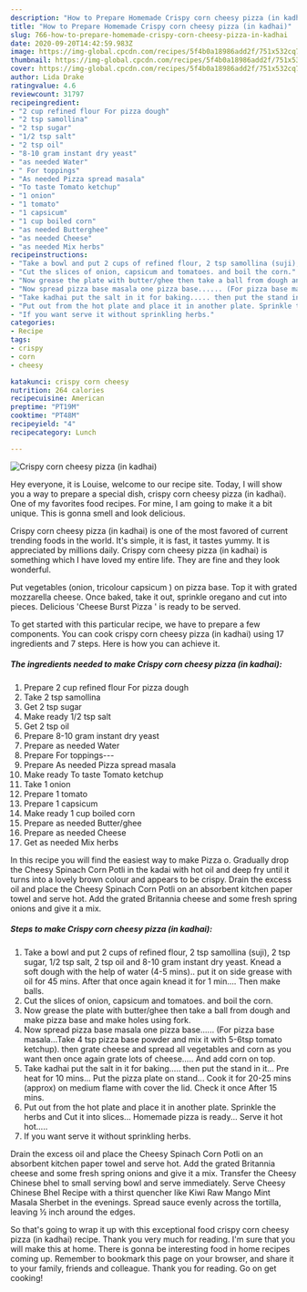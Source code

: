 ```yaml
---
description: "How to Prepare Homemade Crispy corn cheesy pizza (in kadhai)"
title: "How to Prepare Homemade Crispy corn cheesy pizza (in kadhai)"
slug: 766-how-to-prepare-homemade-crispy-corn-cheesy-pizza-in-kadhai
date: 2020-09-20T14:42:59.983Z
image: https://img-global.cpcdn.com/recipes/5f4b0a18986add2f/751x532cq70/crispy-corn-cheesy-pizza-in-kadhai-recipe-main-photo.jpg
thumbnail: https://img-global.cpcdn.com/recipes/5f4b0a18986add2f/751x532cq70/crispy-corn-cheesy-pizza-in-kadhai-recipe-main-photo.jpg
cover: https://img-global.cpcdn.com/recipes/5f4b0a18986add2f/751x532cq70/crispy-corn-cheesy-pizza-in-kadhai-recipe-main-photo.jpg
author: Lida Drake
ratingvalue: 4.6
reviewcount: 31797
recipeingredient:
- "2 cup refined flour For pizza dough"
- "2 tsp samollina"
- "2 tsp sugar"
- "1/2 tsp salt"
- "2 tsp oil"
- "8-10 gram instant dry yeast"
- "as needed Water"
- " For toppings"
- "As needed Pizza spread masala"
- "To taste Tomato ketchup"
- "1 onion"
- "1 tomato"
- "1 capsicum"
- "1 cup boiled corn"
- "as needed Butterghee"
- "as needed Cheese"
- "as needed Mix herbs"
recipeinstructions:
- "Take a bowl and put 2 cups of refined flour, 2 tsp samollina (suji), 2 tsp sugar, 1/2 tsp salt, 2 tsp oil and 8-10 gram instant dry yeast. Knead a soft dough with the help of water (4-5 mins).. put it on side grease with oil for 45 mins. After that once again knead it for 1 min.... Then make balls."
- "Cut the slices of onion, capsicum and tomatoes. and boil the corn."
- "Now grease the plate with butter/ghee then take a ball from dough and make pizza base and make holes using fork."
- "Now spread pizza base masala one pizza base...... (For pizza base masala...Take 4 tsp pizza base powder and mix it with 5-6tsp tomato ketchup). then grate cheese and spread all vegetables and corn as you want then once again grate lots of cheese..... And add corn on top."
- "Take kadhai put the salt in it for baking..... then put the stand in it... Pre heat for 10 mins... Put the pizza plate on stand... Cook it for 20-25 mins (approx) on medium flame with cover the lid. Check it once After 15 mins."
- "Put out from the hot plate and place it in another plate. Sprinkle the herbs and Cut it into slices... Homemade pizza is ready... Serve it hot hot....."
- "If you want serve it without sprinkling herbs."
categories:
- Recipe
tags:
- crispy
- corn
- cheesy

katakunci: crispy corn cheesy 
nutrition: 264 calories
recipecuisine: American
preptime: "PT19M"
cooktime: "PT48M"
recipeyield: "4"
recipecategory: Lunch

---
```



![Crispy corn cheesy pizza (in kadhai)](https://img-global.cpcdn.com/recipes/5f4b0a18986add2f/751x532cq70/crispy-corn-cheesy-pizza-in-kadhai-recipe-main-photo.jpg)

Hey everyone, it is Louise, welcome to our recipe site. Today, I will show you a way to prepare a special dish, crispy corn cheesy pizza (in kadhai). One of my favorites food recipes. For mine, I am going to make it a bit unique. This is gonna smell and look delicious.

Crispy corn cheesy pizza (in kadhai) is one of the most favored of current trending foods in the world. It's simple, it is fast, it tastes yummy. It is appreciated by millions daily. Crispy corn cheesy pizza (in kadhai) is something which I have loved my entire life. They are fine and they look wonderful.

Put vegetables (onion, tricolour capsicum ) on pizza base. Top it with grated mozzarella cheese. Once baked, take it out, sprinkle oregano and cut into pieces. Delicious &#39;Cheese Burst Pizza &#39; is ready to be served.


To get started with this particular recipe, we have to prepare a few components. You can cook crispy corn cheesy pizza (in kadhai) using 17 ingredients and 7 steps. Here is how you can achieve it.

<!--inarticleads1-->

##### The ingredients needed to make Crispy corn cheesy pizza (in kadhai):

1. Prepare 2 cup refined flour For pizza dough
1. Take 2 tsp samollina
1. Get 2 tsp sugar
1. Make ready 1/2 tsp salt
1. Get 2 tsp oil
1. Prepare 8-10 gram instant dry yeast
1. Prepare as needed Water
1. Prepare  For toppings---
1. Prepare As needed Pizza spread masala
1. Make ready To taste Tomato ketchup
1. Take 1 onion
1. Prepare 1 tomato
1. Prepare 1 capsicum
1. Make ready 1 cup boiled corn
1. Prepare as needed Butter/ghee
1. Prepare as needed Cheese
1. Get as needed Mix herbs


In this recipe you will find the easiest way to make Pizza o. Gradually drop the Cheesy Spinach Corn Potli in the kadai with hot oil and deep fry until it turns into a lovely brown colour and appears to be crispy. Drain the excess oil and place the Cheesy Spinach Corn Potli on an absorbent kitchen paper towel and serve hot. Add the grated Britannia cheese and some fresh spring onions and give it a mix. 

<!--inarticleads2-->

##### Steps to make Crispy corn cheesy pizza (in kadhai):

1. Take a bowl and put 2 cups of refined flour, 2 tsp samollina (suji), 2 tsp sugar, 1/2 tsp salt, 2 tsp oil and 8-10 gram instant dry yeast. Knead a soft dough with the help of water (4-5 mins).. put it on side grease with oil for 45 mins. After that once again knead it for 1 min.... Then make balls.
1. Cut the slices of onion, capsicum and tomatoes. and boil the corn.
1. Now grease the plate with butter/ghee then take a ball from dough and make pizza base and make holes using fork.
1. Now spread pizza base masala one pizza base...... (For pizza base masala...Take 4 tsp pizza base powder and mix it with 5-6tsp tomato ketchup). then grate cheese and spread all vegetables and corn as you want then once again grate lots of cheese..... And add corn on top.
1. Take kadhai put the salt in it for baking..... then put the stand in it... Pre heat for 10 mins... Put the pizza plate on stand... Cook it for 20-25 mins (approx) on medium flame with cover the lid. Check it once After 15 mins.
1. Put out from the hot plate and place it in another plate. Sprinkle the herbs and Cut it into slices... Homemade pizza is ready... Serve it hot hot.....
1. If you want serve it without sprinkling herbs.


Drain the excess oil and place the Cheesy Spinach Corn Potli on an absorbent kitchen paper towel and serve hot. Add the grated Britannia cheese and some fresh spring onions and give it a mix. Transfer the Cheesy Chinese bhel to small serving bowl and serve immediately. Serve Cheesy Chinese Bhel Recipe with a thirst quencher like Kiwi Raw Mango Mint Masala Sherbet in the evenings. Spread sauce evenly across the tortilla, leaving ½ inch around the edges. 

So that's going to wrap it up with this exceptional food crispy corn cheesy pizza (in kadhai) recipe. Thank you very much for reading. I'm sure that you will make this at home. There is gonna be interesting food in home recipes coming up. Remember to bookmark this page on your browser, and share it to your family, friends and colleague. Thank you for reading. Go on get cooking!
